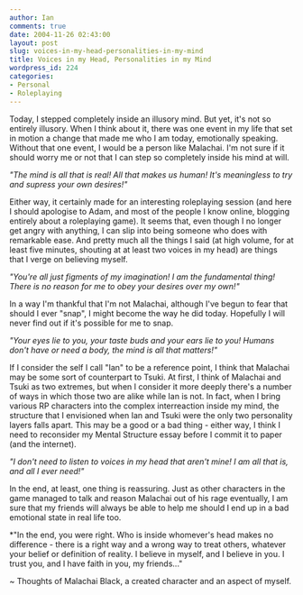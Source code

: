 ```yaml
---
author: Ian
comments: true
date: 2004-11-26 02:43:00
layout: post
slug: voices-in-my-head-personalities-in-my-mind
title: Voices in my Head, Personalities in my Mind
wordpress_id: 224
categories:
- Personal
- Roleplaying
---
```


Today, I stepped completely inside an illusory mind.  But yet, it's not so entirely illusory.  When I think about it, there was one event in my life that set in motion a change that made me who I am today, emotionally speaking.  Without that one event, I would be a person like Malachai.  I'm not sure if it should worry me or not that I can step so completely inside his mind at will.  

*"The mind is all that is real!  All that makes us human!  It's meaningless to try and supress your own desires!"*  

Either way, it certainly made for an interesting roleplaying session (and here I should apologise to Adam, and most of the people I know online, blogging entirely about a roleplaying game).  It seems that, even though I no longer get angry with anything, I can slip into being someone who does with remarkable ease.  And pretty much all the things I said (at high volume, for at least five minutes, shouting at at least two voices in my head) are things that I verge on believing myself.  

*"You're all just figments of my imagination!  I am the fundamental thing!  There is no reason for me to obey your desires over my own!"*  

In a way I'm thankful that I'm not Malachai, although I've begun to fear that should I ever "snap", I might become the way he did today.  Hopefully I will never find out if it's possible for me to snap.  

*"Your eyes lie to you, your taste buds and your ears lie to you!  Humans don't have or need a body, the mind is all that matters!"*  

If I consider the self I call "Ian" to be a reference point, I think that Malachai may be some sort of counterpart to Tsuki.  At first, I think of Malachai and Tsuki as two extremes, but when I consider it more deeply there's a number of ways in which those two are alike while Ian is not.  In fact, when I bring various RP characters into the complex interreaction inside my mind, the structure that I envisioned when Ian and Tsuki were the only two personality layers falls apart.  This may be a good or a bad thing - either way, I think I need to reconsider my Mental Structure essay before I commit it to paper (and the internet).  

*"I don't need to listen to voices in my head that aren't mine!  I am all that is, and all I ever need!"*  

In the end, at least, one thing is reassuring.  Just as other characters in the game managed to talk and reason Malachai out of his rage eventually, I am sure that my friends will always be able to help me should I end up in a bad emotional state in real life too.  

*"In the end, you were right.  Who is inside whomever's head makes no difference - there is a right way and a wrong way to treat others, whatever your belief or definition of reality.  I believe in myself, and I believe in you.  I trust you, and I have faith in you, my friends..."  

 ~ Thoughts of Malachai Black, a created character and an aspect of myself.
